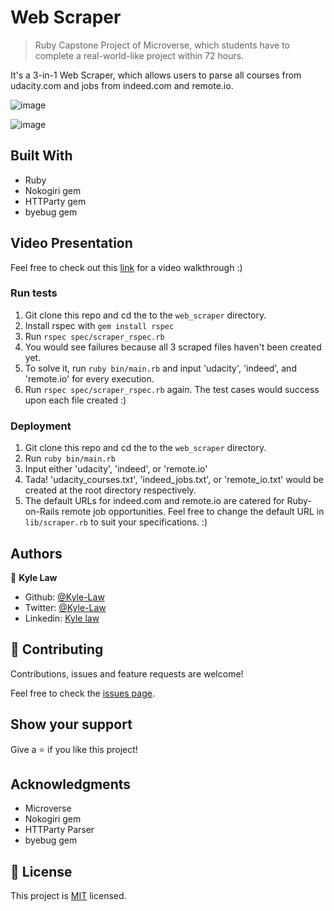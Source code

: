 # Web Scraper

> Ruby Capstone Project of Microverse, which students have to complete a real-world-like project within 72 hours.

It's a 3-in-1 Web Scraper, which allows users to parse all courses from udacity.com and jobs from indeed.com and remote.io. 

![image](https://user-images.githubusercontent.com/55923773/76449588-4f86bb80-6407-11ea-8016-6c00f0d53c24.png)

![image](https://user-images.githubusercontent.com/55923773/76449672-75ac5b80-6407-11ea-82b4-1f20a4d8d2dd.png)

## Built With

- Ruby
- Nokogiri gem
- HTTParty gem
- byebug gem

## Video Presentation
Feel free to check out this [link](https://youtu.be/86i3kE8AFqk) for a video walkthrough :)

### Run tests
1) Git clone this repo and cd the to the `web_scraper` directory.
2) Install rspec with `gem install rspec`
3) Run `rspec spec/scraper_rspec.rb`
4) You would see failures because all 3 scraped files haven't been created yet.
5) To solve it, run `ruby bin/main.rb` and input 'udacity', 'indeed', and 'remote.io' for every execution.
6) Run `rspec spec/scraper_rspec.rb` again. The test cases would success upon each file created :)


### Deployment
1) Git clone this repo and cd the to the `web_scraper` directory.
2) Run `ruby bin/main.rb`
3) Input either 'udacity', 'indeed', or 'remote.io'
4) Tada! 'udacity_courses.txt', 'indeed_jobs.txt', or 'remote_io.txt' would be created at the root directory respectively.
5) The default URLs for indeed.com and remote.io are catered for Ruby-on-Rails remote job opportunities. Feel free to change the default URL in `lib/scraper.rb` to suit your specifications. :)

## Authors

👤 **Kyle Law**

- Github: [@Kyle-Law](https://github.com/Kyle-Law)
- Twitter: [@Kyle-Law](https://twitter.com/ZhunKhing)
- Linkedin: [Kyle law](https://www.linkedin.com/in/kyle-lawzhunkhing/)

## 🤝 Contributing

Contributions, issues and feature requests are welcome!

Feel free to check the [issues page](https://github.com/Kyle-Law/web_scraper/issues?q=is%3Aissue+is%3Aopen+sort%3Aupdated-desc).

## Show your support

Give a ⭐️ if you like this project!

## Acknowledgments

- Microverse
- Nokogiri gem
- HTTParty Parser
- byebug gem

## 📝 License

This project is [MIT](lic.url) licensed.
